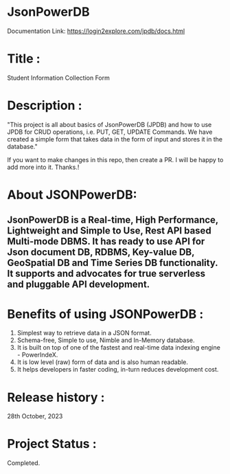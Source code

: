 # JsonPowerDB

Documentation Link: https://login2explore.com/jpdb/docs.html

# Title : 
Student Information Collection Form

# Description : 
"This project is all about basics of JsonPowerDB (JPDB) and how to use JPDB for CRUD operations, i.e. PUT, GET, UPDATE Commands. 
 We have created a simple form that takes data in the form of input and stores it in the database."

If you want to make changes in this repo, then create a PR. I will be happy to add more into it. Thanks.!

# About JSONPowerDB:
JsonPowerDB is a Real-time, High Performance, Lightweight and Simple to Use, Rest API based Multi-mode DBMS. It has ready to use API for Json document DB, RDBMS, Key-value DB, GeoSpatial DB and Time Series DB functionality. It supports and advocates for true serverless and pluggable API development.
-
# Benefits of using JSONPowerDB :
1. Simplest way to retrieve data in a JSON format.
2. Schema-free, Simple to use, Nimble and In-Memory database.
3. It is built on top of one of the fastest and real-time data indexing engine - PowerIndeX.
4. It is low level (raw) form of data and is also human readable.
5. It helps developers in faster coding, in-turn reduces development cost.

# Release history :
28th October, 2023

# Project Status :
Completed.
